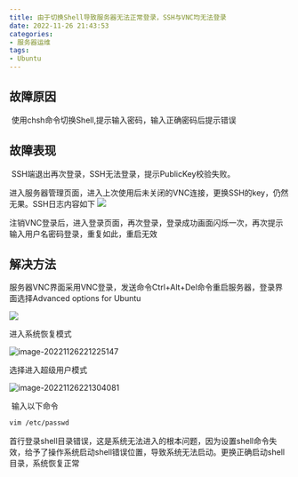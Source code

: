 ```yaml
---
title: 由于切换Shell导致服务器无法正常登录，SSH与VNC均无法登录
date: 2022-11-26 21:43:53
categories:
- 服务器运维
tags:
- Ubuntu
---
```

## 故障原因

​	使用chsh命令切换Shell,提示输入密码，输入正确密码后提示错误

## 故障表现

​	SSH端退出再次登录，SSH无法登录，提示PublicKey校验失败。

​	进入服务器管理页面，进入上次使用后未关闭的VNC连接，更换SSH的key，仍然无果。SSH日志内容如下
![](https://pic.imgdb.cn/item/6382246d16f2c2beb1319514.png)

​	注销VNC登录后，进入登录页面，再次登录，登录成功画面闪烁一次，再次提示输入用户名密码登录，重复如此，重启无效

## 解决方法

服务器VNC界面采用VNC登录，发送命令Ctrl+Alt+Del命令重启服务器，登录界面选择Advanced options for Ubuntu

![](https://pic.imgdb.cn/item/6382246d16f2c2beb1319518.png)

进入系统恢复模式

![image-20221126221225147](https://pic.imgdb.cn/item/6382246d16f2c2beb131951d.png)

选择进入超级用户模式

![image-20221126221304081](https://pic.imgdb.cn/item/6382246d16f2c2beb1319525.png)

​	输入以下命令

```bash
vim /etc/passwd
```

​	首行登录shell目录错误，这是系统无法进入的根本问题，因为设置shell命令失效，给予了操作系统启动shell错误位置，导致系统无法启动。更换正确启动shell目录，系统恢复正常
